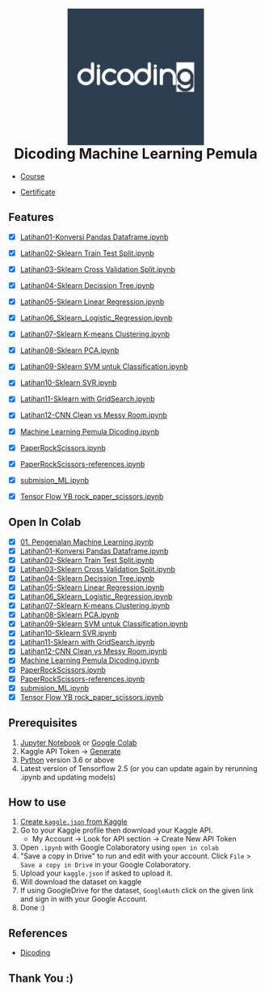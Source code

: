 <h1 align="center">
  <img align="center" src="/data/dicoding.jfif"  width="270"></img>
<br>
Dicoding Machine Learning Pemula
</h1>

* [Course](https://www.dicoding.com/academies/184)

* [Certificate](https://www.dicoding.com/certificates/MRZMGOMY3ZYQ)

## Features

- [x] [Latihan01-Konversi Pandas Dataframe.ipynb](https://github.com/nurimammasri/Dicoding-Machine-Learning-Pemula/blob/main/Latihan01-Konversi%20Pandas%20Dataframe.ipynb)
- [x] [Latihan02-Sklearn Train Test Split.ipynb](https://github.com/nurimammasri/Dicoding-Machine-Learning-Pemula/blob/main/Latihan02-Sklearn%20Train%20Test%20Split.ipynb)
- [x] [Latihan03-Sklearn Cross Validation Split.ipynb](https://github.com/nurimammasri/Dicoding-Machine-Learning-Pemula/blob/main/Latihan03-Sklearn%20Cross%20Validation%20Split.ipynb)
- [x] [Latihan04-Sklearn Decission Tree.ipynb](https://github.com/nurimammasri/Dicoding-Machine-Learning-Pemula/blob/main/Latihan04-Sklearn%20Decission%20Tree.ipynb)
- [x] [Latihan05-Sklearn Linear Regression.ipynb](https://github.com/nurimammasri/Dicoding-Machine-Learning-Pemula/blob/main/Latihan05-Sklearn%20Linear%20Regression.ipynb)
- [x] [Latihan06_Sklearn_Logistic_Regression.ipynb](https://github.com/nurimammasri/Dicoding-Machine-Learning-Pemula/blob/main/Latihan06_Sklearn_Logistic_Regression.ipynb)
- [x] [Latihan07-Sklearn K-means Clustering.ipynb](https://github.com/nurimammasri/Dicoding-Machine-Learning-Pemula/blob/main/Latihan07-Sklearn%20K-means%20Clustering.ipynb)
- [x] [Latihan08-Sklearn PCA.ipynb](https://github.com/nurimammasri/Dicoding-Machine-Learning-Pemula/blob/main/Latihan08-Sklearn%20PCA.ipynb)
- [x] [Latihan09-Sklearn SVM untuk Classification.ipynb](https://github.com/nurimammasri/Dicoding-Machine-Learning-Pemula/blob/main/Latihan09-Sklearn%20SVM%20untuk%20Classification.ipynb)
- [x] [Latihan10-Sklearn SVR.ipynb](https://github.com/nurimammasri/Dicoding-Machine-Learning-Pemula/blob/main/Latihan10-Sklearn%20SVR.ipynb)
- [x] [Latihan11-Sklearn with GridSearch.ipynb](https://github.com/nurimammasri/Dicoding-Machine-Learning-Pemula/blob/main/Latihan11-Sklearn%20with%20GridSearch.ipynb)
- [x] [Latihan12-CNN Clean vs Messy Room.ipynb](https://github.com/nurimammasri/Dicoding-Machine-Learning-Pemula/blob/main/Latihan12-CNN%20Clean%20vs%20Messy%20Room.ipynb)
- [x] [Machine Learning Pemula Dicoding.ipynb](https://github.com/nurimammasri/Dicoding-Machine-Learning-Pemula/blob/main/Machine%20Learning%20Pemula%20Dicoding.ipynb)
- [x] [PaperRockScissors.ipynb](https://github.com/nurimammasri/Dicoding-Machine-Learning-Pemula/blob/main/PaperRockScissors.ipynb)
- [x] [PaperRockScissors-references.ipynb](https://github.com/nurimammasri/Dicoding-Machine-Learning-Pemula/blob/main/PaperRockScissors-references.ipynb)
- [x] [submision_ML.ipynb](https://github.com/nurimammasri/Dicoding-Machine-Learning-Pemula/blob/main/submision_ML.ipynb)
- [x] [Tensor Flow YB rock_paper_scissors.ipynb](https://github.com/nurimammasri/Dicoding-Machine-Learning-Pemula/blob/main/Tensor%20Flow%20YB%20rock_paper_scissors.ipynb)


## Open In Colab

- [x] [01. Pengenalan Machine Learning.ipynb](https://colab.research.google.com/github/nurimammasri/Wooky-Machine-Learning/blob/main/01.%20%20Pengenalan%20Machine%20Learning.ipynb)
- [x] [Latihan01-Konversi Pandas Dataframe.ipynb](https://colab.research.google.com/github/nurimammasri/Dicoding-Machine-Learning-Pemula/blob/main/Latihan01-Konversi%20Pandas%20Dataframe.ipynb)
- [x] [Latihan02-Sklearn Train Test Split.ipynb](https://colab.research.google.com/github/nurimammasri/Dicoding-Machine-Learning-Pemula/blob/main/Latihan02-Sklearn%20Train%20Test%20Split.ipynb)
- [x] [Latihan03-Sklearn Cross Validation Split.ipynb](https://colab.research.google.com/github/nurimammasri/Dicoding-Machine-Learning-Pemula/blob/main/Latihan03-Sklearn%20Cross%20Validation%20Split.ipynb)
- [x] [Latihan04-Sklearn Decission Tree.ipynb](https://colab.research.google.com/github/nurimammasri/Dicoding-Machine-Learning-Pemula/blob/main/Latihan04-Sklearn%20Decission%20Tree.ipynb)
- [x] [Latihan05-Sklearn Linear Regression.ipynb](https://colab.research.google.com/github/nurimammasri/Dicoding-Machine-Learning-Pemula/blob/main/Latihan05-Sklearn%20Linear%20Regression.ipynb)
- [x] [Latihan06_Sklearn_Logistic_Regression.ipynb](https://colab.research.google.com/github/nurimammasri/Dicoding-Machine-Learning-Pemula/blob/main/Latihan06_Sklearn_Logistic_Regression.ipynb)
- [x] [Latihan07-Sklearn K-means Clustering.ipynb](https://colab.research.google.com/github/nurimammasri/Dicoding-Machine-Learning-Pemula/blob/main/Latihan07-Sklearn%20K-means%20Clustering.ipynb)
- [x] [Latihan08-Sklearn PCA.ipynb](https://colab.research.google.com/github/nurimammasri/Dicoding-Machine-Learning-Pemula/blob/main/Latihan08-Sklearn%20PCA.ipynb)
- [x] [Latihan09-Sklearn SVM untuk Classification.ipynb](https://colab.research.google.com/github/nurimammasri/Dicoding-Machine-Learning-Pemula/blob/main/Latihan09-Sklearn%20SVM%20untuk%20Classification.ipynb)
- [x] [Latihan10-Sklearn SVR.ipynb](https://colab.research.google.com/github/nurimammasri/Dicoding-Machine-Learning-Pemula/blob/main/Latihan10-Sklearn%20SVR.ipynb)
- [x] [Latihan11-Sklearn with GridSearch.ipynb](https://colab.research.google.com/github/nurimammasri/Dicoding-Machine-Learning-Pemula/blob/main/Latihan11-Sklearn%20with%20GridSearch.ipynb)
- [x] [Latihan12-CNN Clean vs Messy Room.ipynb](https://colab.research.google.com/github/nurimammasri/Dicoding-Machine-Learning-Pemula/blob/main/Latihan12-CNN%20Clean%20vs%20Messy%20Room.ipynb)
- [x] [Machine Learning Pemula Dicoding.ipynb](https://colab.research.google.com/github/nurimammasri/Dicoding-Machine-Learning-Pemula/blob/main/Machine%20Learning%20Pemula%20Dicoding.ipynb)
- [x] [PaperRockScissors.ipynb](https://colab.research.google.com/github/nurimammasri/Dicoding-Machine-Learning-Pemula/blob/main/PaperRockScissors.ipynb)
- [x] [PaperRockScissors-references.ipynb](https://colab.research.google.com/github/nurimammasri/Dicoding-Machine-Learning-Pemula/blob/main/PaperRockScissors-references.ipynb)
- [x] [submision_ML.ipynb](https://colab.research.google.com/github/nurimammasri/Dicoding-Machine-Learning-Pemula/blob/main/submision_ML.ipynb)
- [x] [Tensor Flow YB rock_paper_scissors.ipynb](https://colab.research.google.com/github/nurimammasri/Dicoding-Machine-Learning-Pemula/blob/main/Tensor%20Flow%20YB%20rock_paper_scissors.ipynb)

## Prerequisites
1. [Jupyter Notebook](https://test-jupyter.readthedocs.io/en/latest/install.html) or [Google Colab](https://colab.research.google.com/)
2. Kaggle API Token → [Generate](https://github.com/Kaggle/kaggle-api#api-credentials)
3. [Python](https://www.python.org/downloads/) version 3.6 or above
4. Latest version of Tensorflow 2.5 (or you can update again by rerunning .ipynb and updating models)

## How to use
1. [Create `kaggle.json` from Kaggle](https://github.com/Kaggle/kaggle-api#api-credentials)
2. Go to your Kaggle profile then download your Kaggle API.
    - My Account  →  Look for API section  →  Create New API Token
3. Open `.ipynb` with Google Colaboratory using `open in colab`
4. "Save a copy in Drive" to run and edit with your account. Click `File` > `Save a copy in Drive` in your Google Colaboratory.
5. Upload your `kaggle.json` if asked to upload it.
6. Will download the dataset on kaggle
7. If using GoogleDrive for the dataset, `GoogleAuth` click on the given link and sign in with your Google Account.
8. Done :)

## References
* [Dicoding](https://www.dicoding.com/academies/184)

## Thank You :)